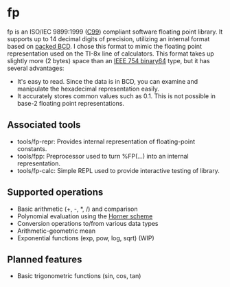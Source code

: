 fp
==

fp is an ISO/IEC 9899:1999 ([C99](http://en.wikipedia.org/wiki/C99)) compliant software floating point library. It supports up to 14 decimal digits of precision, utilizing an internal format based on [packed BCD](http://en.wikipedia.org/wiki/Binary-coded_decimal#Packed_BCD). I chose this format to mimic the floating point representation used on the TI-8x line of calculators. This format takes up slightly more (2 bytes) space than an [IEEE 754 binary64](http://en.wikipedia.org/wiki/Double-precision_floating-point_format#IEEE_754_double-precision_binary_floating-point_format:_binary64) type, but it has several advantages:
* It's easy to read. Since the data is in BCD, you can examine and manipulate the hexadecimal representation easily.
* It accurately stores common values such as 0.1. This is not possible in base-2 floating point representations.

Associated tools
----------------
* tools/fp-repr: Provides internal representation of floating-point constants.
* tools/fpp: Preprocessor used to turn %FP(...) into an internal representation.
* tools/fp-calc: Simple REPL used to provide interactive testing of library.

Supported operations
--------------------
* Basic arithmetic (+, -, *, /) and comparison
* Polynomial evaluation using the [Horner scheme](http://en.wikipedia.org/wiki/Horner_scheme)
* Conversion operations to/from various data types
* Arithmetic-geometric mean
* Exponential functions (exp, pow, log, sqrt) (WIP)

Planned features
----------------
* Basic trigonometric functions (sin, cos, tan)
